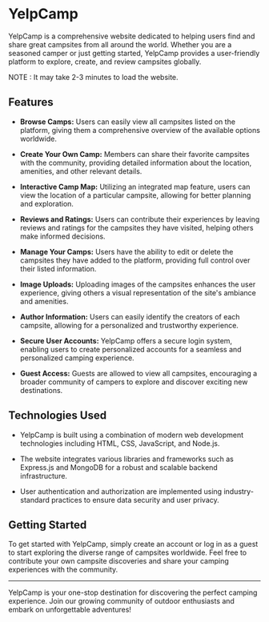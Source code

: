# YelpCamp

YelpCamp is a comprehensive website dedicated to helping users find and share great campsites from all around the world. Whether you are a seasoned camper or just getting started, YelpCamp provides a user-friendly platform to explore, create, and review campsites globally.

 
NOTE : It may take 2-3 minutes to load the website.

## Features

- **Browse Camps:** Users can easily view all campsites listed on the platform, giving them a comprehensive overview of the available options worldwide.

- **Create Your Own Camp:** Members can share their favorite campsites with the community, providing detailed information about the location, amenities, and other relevant details.

- **Interactive Camp Map:** Utilizing an integrated map feature, users can view the location of a particular campsite, allowing for better planning and exploration.

- **Reviews and Ratings:** Users can contribute their experiences by leaving reviews and ratings for the campsites they have visited, helping others make informed decisions.

- **Manage Your Camps:** Users have the ability to edit or delete the campsites they have added to the platform, providing full control over their listed information.

- **Image Uploads:** Uploading images of the campsites enhances the user experience, giving others a visual representation of the site's ambiance and amenities.

- **Author Information:** Users can easily identify the creators of each campsite, allowing for a personalized and trustworthy experience.

- **Secure User Accounts:** YelpCamp offers a secure login system, enabling users to create personalized accounts for a seamless and personalized camping experience.

- **Guest Access:** Guests are allowed to view all campsites, encouraging a broader community of campers to explore and discover exciting new destinations.

## Technologies Used

- YelpCamp is built using a combination of modern web development technologies including HTML, CSS, JavaScript, and Node.js.

- The website integrates various libraries and frameworks such as Express.js and MongoDB for a robust and scalable backend infrastructure.

- User authentication and authorization are implemented using industry-standard practices to ensure data security and user privacy.

## Getting Started

To get started with YelpCamp, simply create an account or log in as a guest to start exploring the diverse range of campsites worldwide. Feel free to contribute your own campsite discoveries and share your camping experiences with the community.

---

YelpCamp is your one-stop destination for discovering the perfect camping experience. Join our growing community of outdoor enthusiasts and embark on unforgettable adventures!



